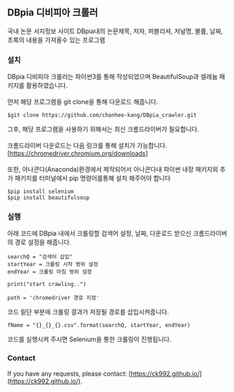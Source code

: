 ## DBpia 디비피아 크롤러
국내 논문 서지정보 사이트 DBpia내의 논문제목, 저자, 퍼블리셔, 저널명, 볼륨, 날짜, 초록의 내용을 가져올수 있는 프로그램

### 설치
DBpia 디비피아 크롤러는 파이썬3를 통해 작성되었으며 BeautifulSoup과 셀레늄 패키지를 활용하였습니다.<br><br>
먼저 해당 프로그램을 git clone을 통해 다운로드 해줍니다.
```
$git clone https://github.com/chanhee-kang/DBpia_crawler.git
```
그후, 해당 프로그램을 사용하기 위해서는 최신 크롬드라이버가 필요합니다.<br><br>
크롬드라이버 다운로드는 다음 링크를 통해 설치가 가능합니다. [https://chromedriver.chromium.org/downloads] <br><br>
또한, 아나콘다(Anaconda)환경에서 제작되어서 아나콘다내 파이썬 내장 패키지외 추가 패키지를 터미널에서 pip 명령어를통해 설치 해주어야 합니다
```
$pip install selenium
$pip install beautifulsoup
```

### 실행
아래 코드에 DBpia 내에서 크롤링할 검색어 설정, 날짜, 다운로드 받으신 크롬드라이버의 경로 설정을 해줍니다.
```
searchQ = "검색어 삽입"
startYear = 크롤링 시작 벙위 설정
endYear = 크롤링 마침 벙위 설정

print("start crawling..")

path = 'chromedriver 경로 지정'
```
코드 밑단 부분에 크롤링 결과가 저장될 경로를 삽입시켜줍니다.
```
fName = "{}_{}_{}.csv".format(searchQ, startYear, endYear)
```
코드를 실행시켜 주시면 Selenium을 통한 크롤링이 진행됩니다.

### Contact
If you have any requests, please contact: [https://ck992.github.io/](https://ck992.github.io/).

